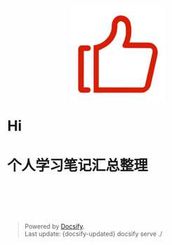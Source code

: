 <div align=center><img src="./img/admire.png" width=220/></div>

</br>

<font size=6 style="font-weight:bold;">Hi</font>

</br>

<font size=6 style="font-weight:bold;">个人学习笔记汇总整理</font>

</br>


</br></br></br>

> Powered by [Docsify](https://docsify.js.org/#/zh-cn/).</br>
> Last update: {docsify-updated}
docsify serve ./
